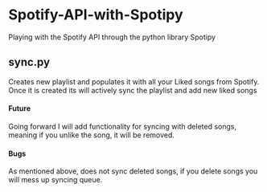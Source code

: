 # Spotify-API-with-Spotipy
Playing with the Spotify API through the python library Spotipy 

## sync.py
Creates new playlist and populates it with all your Liked songs from Spotify.
Once it is created its will actively sync the playlist and add new liked songs

#### Future
Going forward I will add functionality for syncing with deleted songs, meaning if you unlike the song, it will be removed.

#### Bugs
As mentioned above, does not sync deleted songs, if you delete songs you will mess up syncing queue.
